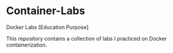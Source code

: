 # Container-Labs
Docker Labs [Education Purpose]


This repository contains a collection of labs I practiced on Docker containerization.
